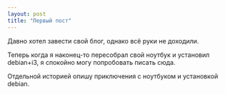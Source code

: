 ```yaml
---
layout: post
title: "Первый пост"
---
```


Давно хотел завести свой блог, однако всё руки не доходили.

Теперь когда я наконец-то пересобрал свой ноутбук и установил debian+i3, я спокойно могу попробовать писать сюда.

Отдельной историей опишу приключения с ноутбуком и установкой debian.
